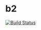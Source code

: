 b2
==
[![Build Status](https://api.travis-ci.org/supki/b2.svg?branch=master)](https://travis-ci.org/supki/b2)
